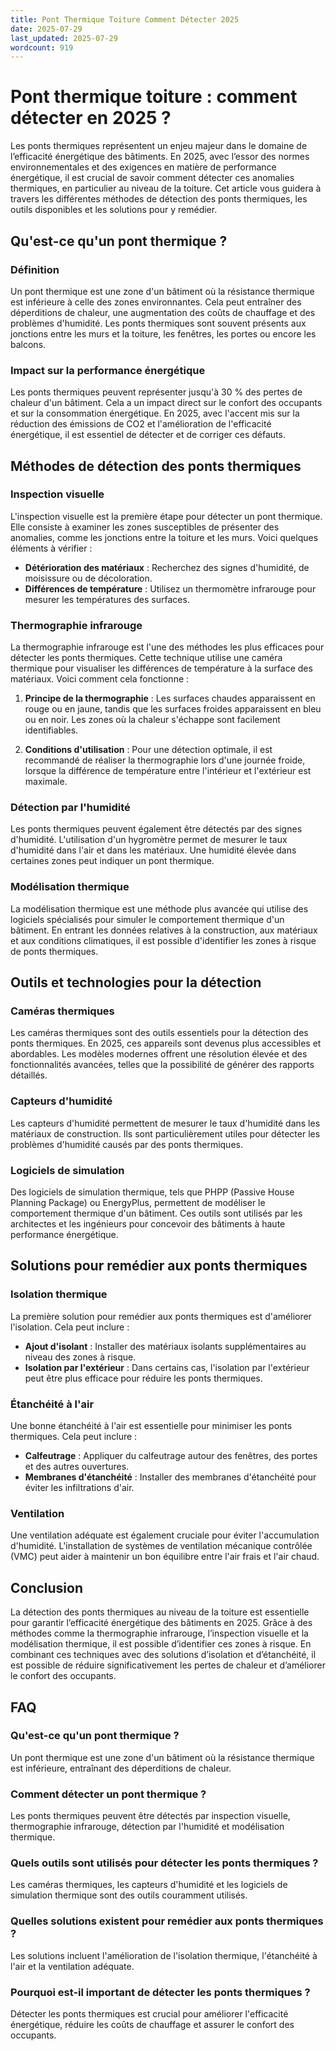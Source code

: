 ```yaml
---
title: Pont Thermique Toiture Comment Détecter 2025
date: 2025-07-29
last_updated: 2025-07-29
wordcount: 919
---
```


# Pont thermique toiture : comment détecter en 2025 ?

Les ponts thermiques représentent un enjeu majeur dans le domaine de l’efficacité énergétique des bâtiments. En 2025, avec l’essor des normes environnementales et des exigences en matière de performance énergétique, il est crucial de savoir comment détecter ces anomalies thermiques, en particulier au niveau de la toiture. Cet article vous guidera à travers les différentes méthodes de détection des ponts thermiques, les outils disponibles et les solutions pour y remédier.

## Qu'est-ce qu'un pont thermique ?

### Définition

Un pont thermique est une zone d'un bâtiment où la résistance thermique est inférieure à celle des zones environnantes. Cela peut entraîner des déperditions de chaleur, une augmentation des coûts de chauffage et des problèmes d'humidité. Les ponts thermiques sont souvent présents aux jonctions entre les murs et la toiture, les fenêtres, les portes ou encore les balcons.

### Impact sur la performance énergétique

Les ponts thermiques peuvent représenter jusqu'à 30 % des pertes de chaleur d'un bâtiment. Cela a un impact direct sur le confort des occupants et sur la consommation énergétique. En 2025, avec l'accent mis sur la réduction des émissions de CO2 et l'amélioration de l'efficacité énergétique, il est essentiel de détecter et de corriger ces défauts.

## Méthodes de détection des ponts thermiques

### Inspection visuelle

L'inspection visuelle est la première étape pour détecter un pont thermique. Elle consiste à examiner les zones susceptibles de présenter des anomalies, comme les jonctions entre la toiture et les murs. Voici quelques éléments à vérifier :

- **Détérioration des matériaux** : Recherchez des signes d'humidité, de moisissure ou de décoloration.
- **Différences de température** : Utilisez un thermomètre infrarouge pour mesurer les températures des surfaces.

### Thermographie infrarouge

La thermographie infrarouge est l'une des méthodes les plus efficaces pour détecter les ponts thermiques. Cette technique utilise une caméra thermique pour visualiser les différences de température à la surface des matériaux. Voici comment cela fonctionne :

1. **Principe de la thermographie** : Les surfaces chaudes apparaissent en rouge ou en jaune, tandis que les surfaces froides apparaissent en bleu ou en noir. Les zones où la chaleur s'échappe sont facilement identifiables.
   
2. **Conditions d'utilisation** : Pour une détection optimale, il est recommandé de réaliser la thermographie lors d'une journée froide, lorsque la différence de température entre l'intérieur et l'extérieur est maximale.

### Détection par l'humidité

Les ponts thermiques peuvent également être détectés par des signes d'humidité. L'utilisation d'un hygromètre permet de mesurer le taux d'humidité dans l'air et dans les matériaux. Une humidité élevée dans certaines zones peut indiquer un pont thermique.

### Modélisation thermique

La modélisation thermique est une méthode plus avancée qui utilise des logiciels spécialisés pour simuler le comportement thermique d'un bâtiment. En entrant les données relatives à la construction, aux matériaux et aux conditions climatiques, il est possible d'identifier les zones à risque de ponts thermiques.

## Outils et technologies pour la détection

### Caméras thermiques

Les caméras thermiques sont des outils essentiels pour la détection des ponts thermiques. En 2025, ces appareils sont devenus plus accessibles et abordables. Les modèles modernes offrent une résolution élevée et des fonctionnalités avancées, telles que la possibilité de générer des rapports détaillés.

### Capteurs d'humidité

Les capteurs d'humidité permettent de mesurer le taux d'humidité dans les matériaux de construction. Ils sont particulièrement utiles pour détecter les problèmes d'humidité causés par des ponts thermiques.

### Logiciels de simulation

Des logiciels de simulation thermique, tels que PHPP (Passive House Planning Package) ou EnergyPlus, permettent de modéliser le comportement thermique d'un bâtiment. Ces outils sont utilisés par les architectes et les ingénieurs pour concevoir des bâtiments à haute performance énergétique.

## Solutions pour remédier aux ponts thermiques

### Isolation thermique

La première solution pour remédier aux ponts thermiques est d'améliorer l'isolation. Cela peut inclure :

- **Ajout d'isolant** : Installer des matériaux isolants supplémentaires au niveau des zones à risque.
- **Isolation par l'extérieur** : Dans certains cas, l'isolation par l'extérieur peut être plus efficace pour réduire les ponts thermiques.

### Étanchéité à l'air

Une bonne étanchéité à l'air est essentielle pour minimiser les ponts thermiques. Cela peut inclure :

- **Calfeutrage** : Appliquer du calfeutrage autour des fenêtres, des portes et des autres ouvertures.
- **Membranes d'étanchéité** : Installer des membranes d'étanchéité pour éviter les infiltrations d'air.

### Ventilation

Une ventilation adéquate est également cruciale pour éviter l'accumulation d'humidité. L'installation de systèmes de ventilation mécanique contrôlée (VMC) peut aider à maintenir un bon équilibre entre l'air frais et l'air chaud.

## Conclusion

La détection des ponts thermiques au niveau de la toiture est essentielle pour garantir l’efficacité énergétique des bâtiments en 2025. Grâce à des méthodes comme la thermographie infrarouge, l’inspection visuelle et la modélisation thermique, il est possible d’identifier ces zones à risque. En combinant ces techniques avec des solutions d’isolation et d’étanchéité, il est possible de réduire significativement les pertes de chaleur et d’améliorer le confort des occupants.

## FAQ

### Qu'est-ce qu'un pont thermique ?

Un pont thermique est une zone d'un bâtiment où la résistance thermique est inférieure, entraînant des déperditions de chaleur.

### Comment détecter un pont thermique ?

Les ponts thermiques peuvent être détectés par inspection visuelle, thermographie infrarouge, détection par l'humidité et modélisation thermique.

### Quels outils sont utilisés pour détecter les ponts thermiques ?

Les caméras thermiques, les capteurs d'humidité et les logiciels de simulation thermique sont des outils couramment utilisés.

### Quelles solutions existent pour remédier aux ponts thermiques ?

Les solutions incluent l'amélioration de l'isolation thermique, l'étanchéité à l'air et la ventilation adéquate.

### Pourquoi est-il important de détecter les ponts thermiques ?

Détecter les ponts thermiques est crucial pour améliorer l'efficacité énergétique, réduire les coûts de chauffage et assurer le confort des occupants.